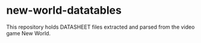 # new-world-datatables
This repository holds DATASHEET files extracted and parsed from the video game New World.
